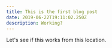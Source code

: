 ```yaml
---
title: This is the first blog post
date: 2019-06-22T19:11:02.250Z
description: Working?
---
```

Let's see if this works from this location.
